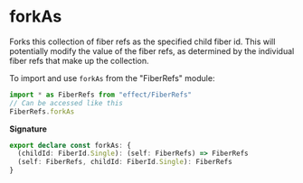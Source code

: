 # forkAs

Forks this collection of fiber refs as the specified child fiber id. This
will potentially modify the value of the fiber refs, as determined by the
individual fiber refs that make up the collection.

To import and use `forkAs` from the "FiberRefs" module:

```ts
import * as FiberRefs from "effect/FiberRefs"
// Can be accessed like this
FiberRefs.forkAs
```

**Signature**

```ts
export declare const forkAs: {
  (childId: FiberId.Single): (self: FiberRefs) => FiberRefs
  (self: FiberRefs, childId: FiberId.Single): FiberRefs
}
```
